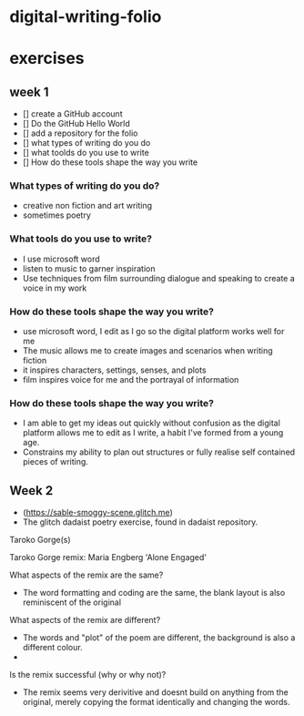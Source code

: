 # digital-writing-folio
# exercises
## week 1

- [] create a GitHub account
- [] Do the GitHub Hello World
- [] add a repository for the folio
- [] what types of writing do you do
- [] what toolds do you use to write
- [] How do these tools shape the way you write

### What types of writing do you do?

- creative non fiction and art writing
- sometimes poetry

### What tools do you use to write?

- I use microsoft word
- listen to music to garner inspiration
- Use techniques from film surrounding dialogue and speaking to create a voice in my work

### How do these tools shape the way you write? 
- use microsoft word, I edit as I go so the digital platform works well for me
- The music allows me to create images and scenarios when writing fiction
- it inspires characters, settings, senses, and plots
- film inspires voice for me and the portrayal of information

### How do these tools shape the way you write?
- I am able to get my ideas out quickly without confusion as the digital platform allows me to edit as I write, a habit I've formed from a young age.
- Constrains my ability to plan out structures or fully realise self contained pieces of writing.

## Week 2
- (https://sable-smoggy-scene.glitch.me)
- The glitch dadaist poetry exercise, found in dadaist repository. 

Taroko Gorge(s)

Taroko Gorge remix: Maria Engberg 'Alone Engaged'

What aspects of the remix are the same?
- The word formatting and coding are the same, the blank layout is also reminiscent of the original

What aspects of the remix are different?
- The words and "plot" of the poem are different, the background is also a different colour.
- 
Is the remix successful (why or why not)?
- The remix seems very derivitive and doesnt build on anything from the original, merely copying the format identically and changing the words.
